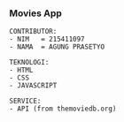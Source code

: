 ### Movies App

```
CONTRIBUTOR:
- NIM   = 215411097
- NAMA  = AGUNG PRASETYO
```

```
TEKNOLOGI:
- HTML
- CSS
- JAVASCRIPT
```

```
SERVICE:
- API (from themoviedb.org)
```